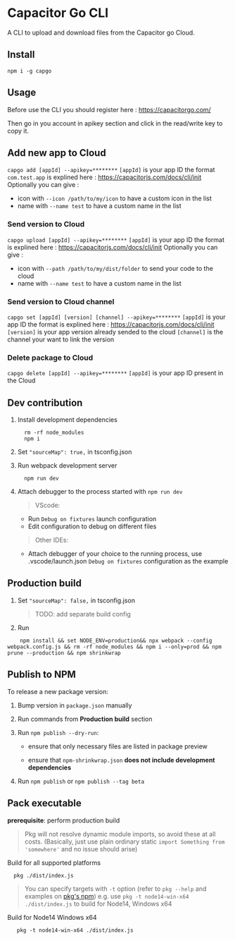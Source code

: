 # Capacitor Go CLI

A CLI to upload and download files from the Capacitor go Cloud.

## Install 

`npm i -g capgo`
## Usage

Before use the CLI you should register here : https://capacitorgo.com/

Then go in you account in apikey section and click in the read/write key to copy it.

## Add new app to Cloud
`capgo add [appId] --apikey=********`
`[appId]` is your app ID the format `com.test.app` is explined here : https://capacitorjs.com/docs/cli/init
Optionally you can give :
- icon with `--icon /path/to/my/icon` to have a custom icon in the list
- name with `--name test` to have a custom name in the list


### Send version to Cloud
`capgo upload [appId] --apikey=********`
`[appId]` is your app ID the format is explined here : https://capacitorjs.com/docs/cli/init
Optionally you can give :
- icon with `--path /path/to/my/dist/folder` to send your code to the cloud
- name with `--name test` to have a custom name in the list

### Send version to Cloud channel
`capgo set [appId] [version] [channel] --apikey=********`
`[appId]` is your app ID the format is explined here : https://capacitorjs.com/docs/cli/init
`[version]` is your app version already sended to the cloud
`[channel]` is the channel your want to link the version

### Delete package to Cloud
`capgo delete [appId] --apikey=********`
`[appId]` is your app ID present in the Cloud


## Dev contribution

1. Install development dependencies

   ```shell
     rm -rf node_modules
     npm i
   ```

2. Set `"sourceMap": true,` in tsconfig.json

3. Run webpack development server

   ```shell
     npm run dev
   ```

4. Attach debugger to the process started with `npm run dev`

   > VScode:

   - Run `Debug on fixtures` launch configuration
   - Edit configuration to debug on different files

   > Other IDEs:

   - Attach debugger of your choice to the running process, use .vscode/launch.json `Debug on fixtures` configuration as the example

## Production build

1. Set `"sourceMap": false,` in tsconfig.json

   > TODO: add separate build config

2. Run

```shell
    npm install && set NODE_ENV=production&& npx webpack --config webpack.config.js && rm -rf node_modules && npm i --only=prod && npm prune --production && npm shrinkwrap
```

## Publish to NPM

To release a new package version:

1. Bump version in `package.json` manually
2. Run commands from **Production build** section
3. Run `npm publish --dry-run`:

   - ensure that only necessary files are listed in package preview

   - ensure that `npm-shrinkwrap.json` **does not include development dependencies**

4. Run `npm publish` or `npm publish --tag beta`

## Pack executable

**prerequisite**: perform production build

> Pkg will not resolve dynamic module imports, so avoid these at all costs. (Basically, just use plain ordinary static `import Something from 'somewhere'` and no issue should arise)

Build for all supported platforms

```shell
  pkg ./dist/index.js
```

> You can specify targets with `-t` option (refer to `pkg --help` and examples on [pkg's npm](https://www.npmjs.com/package/pkg))
> e.g. use `pkg -t node14-win-x64 ./dist/index.js` to build for Node14, Windows x64

Build for Node14 Windows x64

```shell
   pkg -t node14-win-x64 ./dist/index.js
```
